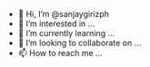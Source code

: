 - 👋 Hi, I’m @sanjaygirizph
- 👀 I’m interested in ...
- 🌱 I’m currently learning ...
- 💞️ I’m looking to collaborate on ...
- 📫 How to reach me ...

<!---
sanjaygirizph/sanjaygirizph is a ✨ special ✨ repository because its `README.md` (this file) appears on your GitHub profile.
You can click the Preview link to take a look at your changes.
--->
